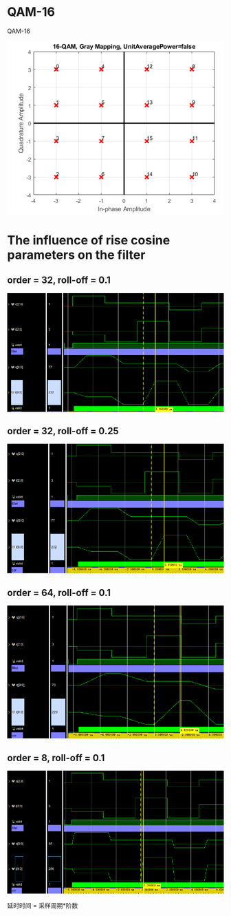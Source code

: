 # QAM-16
QAM-16

![image-20230215171707511](README.assets/image-20230215171707511.png)

# The influence of rise cosine parameters on the filter

## order = 32, roll-off = 0.1

![image-20230217160712637](README.assets/image-20230217160712637.png)

## order = 32, roll-off = 0.25

![image-20230217160954312](README.assets/image-20230217160954312.png)

## order = 64, roll-off = 0.1

![image-20230217161647377](README.assets/image-20230217161647377.png)

## order = 8, roll-off = 0.1

![image-20230217162100939](README.assets/image-20230217162100939.png)

延时时间 = 采样周期*阶数

